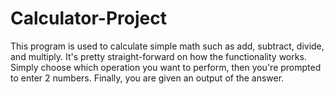 # Calculator-Project

This program is used to calculate simple math such as add, subtract, divide, and multiply. It's pretty straight-forward on how the functionality works. Simply choose which operation you want to perform, then you're prompted to enter 2 numbers. Finally, you are given an output of the answer. 
